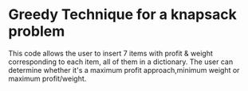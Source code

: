 # Greedy Technique for a knapsack problem
This code allows the user to insert 7 items with profit & weight corresponding to each item, all of them in a dictionary.
The user can determine whether it's a maximum profit approach,minimum weight or maximum profit/weight.
